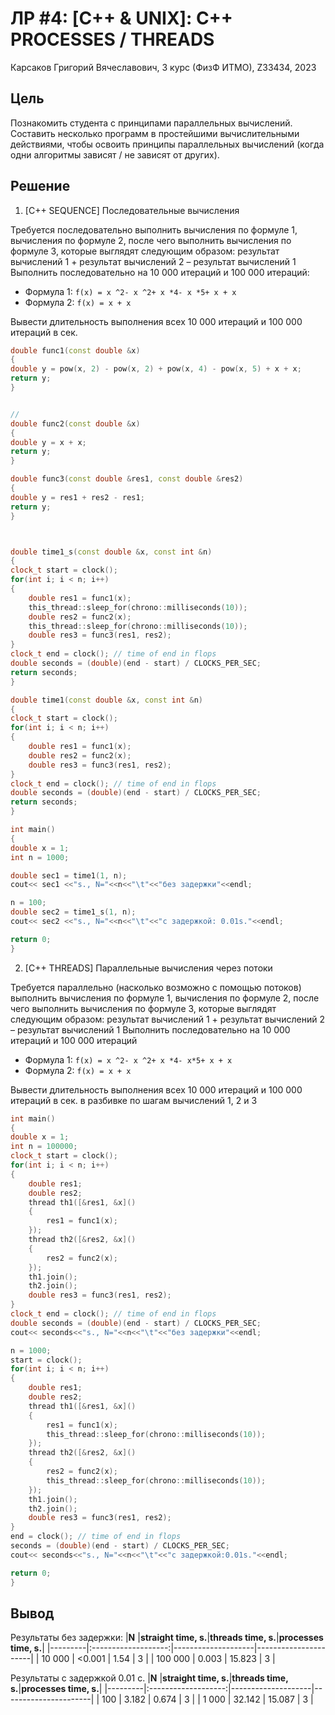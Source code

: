 
# ЛР #4: [C++ & UNIX]: C++ PROCESSES / THREADS

Карсаков Григорий Вячеславович, 3 курс (ФизФ ИТМО), Z33434, 2023

## Цель

Познакомить студента с принципами параллельных вычислений. Составить несколько
программ в простейшими вычислительными действиями, чтобы освоить принципы
параллельных вычислений (когда одни алгоритмы зависят / не зависят от других).

## Решение

1. [С++ SEQUENCE] Последовательные вычисления

Требуется последовательно выполнить вычисления по формуле 1, вычисления по
формуле 2, после чего выполнить вычисления по формуле 3, которые выглядят
следующим образом: результат вычислений 1 + результат вычислений 2 –
результат вычислений 1
Выполнить последовательно на 10 000 итераций и 100 000 итераций:

- Формула 1: `f(x) = x ^2- x ^2+ x *4- x *5+ x + x`
- Формула 2: `f(x) = x + x`

Вывести длительность выполнения всех 10 000 итераций и 100 000 итераций в сек.

```C++
double func1(const double &x)
{
double y = pow(x, 2) - pow(x, 2) + pow(x, 4) - pow(x, 5) + x + x;
return y;
}


// 
double func2(const double &x)
{
double y = x + x;
return y;
}

double func3(const double &res1, const double &res2)
{
double y = res1 + res2 - res1;
return y;
}



double time1_s(const double &x, const int &n)
{
clock_t start = clock();
for(int i; i < n; i++)
{
    double res1 = func1(x);
    this_thread::sleep_for(chrono::milliseconds(10));
    double res2 = func2(x);
    this_thread::sleep_for(chrono::milliseconds(10));
    double res3 = func3(res1, res2);
}
clock_t end = clock(); // time of end in flops
double seconds = (double)(end - start) / CLOCKS_PER_SEC;
return seconds;
}

double time1(const double &x, const int &n)
{
clock_t start = clock();
for(int i; i < n; i++)
{
    double res1 = func1(x);
    double res2 = func2(x);
    double res3 = func3(res1, res2);
}
clock_t end = clock(); // time of end in flops
double seconds = (double)(end - start) / CLOCKS_PER_SEC;
return seconds;
}

int main()
{
double x = 1;
int n = 1000;

double sec1 = time1(1, n);
cout<< sec1 <<"s., N="<<n<<"\t"<<"без задержки"<<endl;

n = 100;
double sec2 = time1_s(1, n);
cout<< sec2 <<"s., N="<<n<<"\t"<<"с задержкой: 0.01s."<<endl;

return 0;
}
```

2. [C++ THREADS] Параллельные вычисления через потоки

Требуется параллельно (насколько возможно с помощью потоков) выполнить
вычисления по формуле 1, вычисления по формуле 2, после чего выполнить
вычисления по формуле 3, которые выглядят следующим образом: результат
вычислений 1 + результат вычислений 2 – результат вычислений 1
Выполнить последовательно на 10 000 итераций и 100 000 итераций

- Формула 1: `f(x) = x ^2- x ^2+ x *4- x*5+ x + x`
- Формула 2: `f(x) = x + x`

Вывести длительность выполнения всех 10 000 итераций и 100 000 итераций в сек.
в разбивке по шагам вычислений 1, 2 и 3

```C++
int main()
{
double x = 1;
int n = 100000;
clock_t start = clock();
for(int i; i < n; i++)
{
    double res1;
    double res2;
    thread th1([&res1, &x]()
    {
        res1 = func1(x);
    });
    thread th2([&res2, &x]()
    {
        res2 = func2(x);
    });
    th1.join();
    th2.join();
    double res3 = func3(res1, res2); 
}
clock_t end = clock(); // time of end in flops
double seconds = (double)(end - start) / CLOCKS_PER_SEC;
cout<< seconds<<"s., N="<<n<<"\t"<<"без задержки"<<endl;

n = 1000;
start = clock();
for(int i; i < n; i++)
{
    double res1;
    double res2;
    thread th1([&res1, &x]()
    {
        res1 = func1(x);
        this_thread::sleep_for(chrono::milliseconds(10));
    });
    thread th2([&res2, &x]()
    {
        res2 = func2(x);
        this_thread::sleep_for(chrono::milliseconds(10));
    });
    th1.join();
    th2.join();
    double res3 = func3(res1, res2); 
}
end = clock(); // time of end in flops
seconds = (double)(end - start) / CLOCKS_PER_SEC;
cout<< seconds<<"s., N="<<n<<"\t"<<"с задержкой:0.01s."<<endl;

return 0;
}
```

## Вывод

Результаты без задержки:
|**N**    |**straight time, s.**|**threads time, s.**|**processes time, s.**|
|---------|:-------------------:|--------------------|----------------------|
| 10 000  | <0.001              | 1.54               | 3                    |
| 100 000 | 0.003               | 15.823             | 3                    |

Результаты с задержкой 0.01 с.
|**N**    |**straight time, s.**|**threads time, s.**|**processes time, s.**|
|---------|:-------------------:|--------------------|----------------------|
| 100     | 3.182               | 0.674              | 3                    |
| 1 000   | 32.142              | 15.087             | 3                    |
